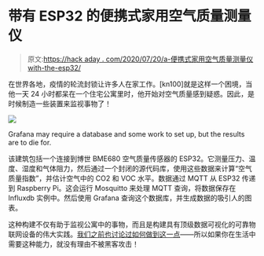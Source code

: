 # 带有 ESP32 的便携式家用空气质量测量仪

> 原文:[https://hack aday . com/2020/07/20/a-便携式家用空气质量测量仪 with-the-esp32/](https://hackaday.com/2020/07/20/a-portable-home-air-quality-meter-with-the-esp32/)

在世界各地，疫情的轮流封锁让许多人在家工作。[kn100]就是这样一个困境，当他一天 24 小时都呆在一个住宅公寓里时，他开始对空气质量感到疑惑。因此，是时候制造一些装置来监视事物了！

![](../Images/0de9e1f034177468184b2895adecff3b.png)

Grafana may require a database and some work to set up, but the results are to die for.

该建筑包括一个连接到博世 BME680 空气质量传感器的 ESP32。它测量压力、温度、湿度和气体阻力，然后通过一个封闭的源代码库，使用这些数据来计算“空气质量指数”，并估计空气中的 CO2 和 VOC 水平。数据通过 MQTT 从 ESP32 传递到 Raspberry Pi。这会运行 Mosquitto 来处理 MQTT 查询，将数据保存在 Influxdb 实例中。然后使用 Grafana 查询这个数据库，并生成数据的吸引人的图表。

这种构建不仅有助于监视公寓中的事物，而且是构建具有顶级数据可视化的可靠物联网设备的伟大实践。[我们之前也讨论过如何做到这一点](https://hackaday.com/2019/01/23/howto-docker-databases-and-dashboards-to-deal-with-your-data/)——所以如果你在生活中需要这种能力，就没有理由不被黑客攻击！